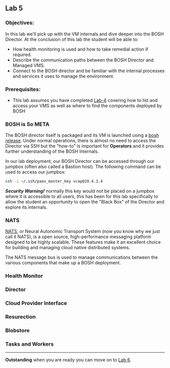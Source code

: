 ## Lab 5
### Objectives:
In this lab we'll pick up with the VM internals and dive deeper into the BOSH Director. At the conclusion of this lab the student will be able to:

* How health monitoring is used and how to take remedial action if required.
* Describe the communication paths between the BOSH Director and Managed VMS.
* Connect to the BOSH director and be familiar with the internal processes and services it uses to manage the environment.

### Prerequisites:
* This lab assumes you have completed [Lab-4](../lab-4/README.md) covering how to list and access your VMS as well as where to find the components deployed by BOSH

### BOSH is So META
The BOSH director itself is packaged and its VM is launched using a [bosh release](https://bosh.io/releases/github.com/cloudfoundry/bosh). Under normal operations, there is almost no need to access the Director via SSH but the "how-to" is important for **Operators** and it provides further understanding of the BOSH Internals.

In our lab deployment, our BOSH Director can be accessed through our jumpbox (often also called a Bastion host). The following command can be used to access our jumpbox:

```bash
ssh -i ~/.ssh/paas_master_key vcap@10.4.1.4
```

***Security Warning!*** normally this key would not be placed on a jumpbox where it is accessible to all users, this has been for this lab specifically to allow the student an opportunity to open the "Black Box" of the Director and explore its internals.

### NATS
[NATS](https://www.nats.io/), or Neural Autonomic Transport System (now you know why we just call it NATS), is a open source, high-performance messaging platform designed to be highly scalable. These features make it an excellent choice for building and managing cloud native distributed systems.

The NATS message bus is used to manage communications between the various components that make up a BOSH deployment.

### Health Monitor

### Director

### Cloud Provider Interface

### Resurection

### Blobstore

### Tasks and Workers


---
**Outstanding** when you are ready you can move on to [Lab 6](../lab-6/README.md).